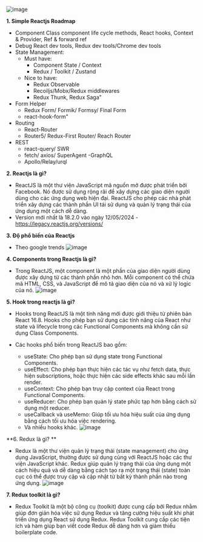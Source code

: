 ![image](https://github.com/TechMarDay/ProjectBase/assets/71170503/2382ba54-40d4-40ce-9476-93a5e93b17fa)

**1. Simple Reactjs Roadmap**

- Component	Class component life cycle methods, React hooks, Context & Provider, Ref & forward ref
- Debug	React dev tools, Redux dev tools/Chrome dev tools
- State Management:
  + Must have:
    - Component State / Context
    - Redux / Toolkit / Zustand
  + Nice to have: 
    - Redux Observable
    - Recoiljs/Mobx/Redux middlewares
    - Redux Thunk, Redux Saga"
- Form Helper
  - Redux Form/ Formik/ Formsy/ Final Form
  - react-hook-form"
- Routing
  - React-Router
  - Router5/ Redux-First Router/ Reach Router
- REST
  - react-query/ SWR
  - fetch/ axios/ SuperAgent
-GraphQL
  - Apollo/Relay/urql

**2. Reactjs là gì?**

- ReactJS là một thư viện JavaScript mã nguồn mở được phát triển bởi Facebook. Nó được sử dụng rộng rãi để xây dựng các giao diện người dùng cho các ứng dụng web hiện đại. ReactJS cho phép các nhà phát triển xây dựng các thành phần UI tái sử dụng và quản lý trạng thái của ứng dụng một cách dễ dàng.
- Version mới nhất là 18.2.0 vào ngày 12/05/2024 - https://legacy.reactjs.org/versions/

**3. Độ phổ biến của Reactjs**
- Theo google trends
![image](https://github.com/TechMarDay/ProjectBase/assets/71170503/5b37b31e-ec71-4c55-a6f4-8cea6feae4ee)

**4. Components trong Reactjs là gì?**
- Trong ReactJS, một component là một phần của giao diện người dùng được xây dựng từ các thành phần nhỏ hơn. Mỗi component có thể chứa mã HTML, CSS, và JavaScript để mô tả giao diện của nó và xử lý logic của nó.
![image](https://github.com/TechMarDay/ProjectBase/assets/71170503/5342bf75-795b-4436-a904-5fc0bbce6853)

**5. Hook trong reactjs là gì?**
- Hooks trong ReactJS là một tính năng mới được giới thiệu từ phiên bản React 16.8. Hooks cho phép bạn sử dụng các tính năng của React như state và lifecycle trong các Functional Components mà không cần sử dụng Class Components.

- Các hooks phổ biến trong ReactJS bao gồm:
  - useState: Cho phép bạn sử dụng state trong Functional Components.
  - useEffect: Cho phép bạn thực hiện các tác vụ như fetch data, thực hiện subscriptions, hoặc thực hiện các side effects khác sau mỗi lần render.
  - useContext: Cho phép bạn truy cập context của React trong Functional Components.
  - useReducer: Cho phép bạn quản lý state phức tạp hơn bằng cách sử dụng một reducer.
  - useCallback và useMemo: Giúp tối ưu hóa hiệu suất của ứng dụng bằng cách tối ưu hóa việc rendering.
  - Và nhiều hooks khác.
![image](https://github.com/TechMarDay/ProjectBase/assets/71170503/75ae8fb1-49cc-41ca-a032-7c170b5efcb4)

**6. Redux là gì? **
- Redux là một thư viện quản lý trạng thái (state management) cho ứng dụng JavaScript, thường được sử dụng cùng với ReactJS hoặc các thư viện JavaScript khác. Redux giúp quản lý trạng thái của ứng dụng một cách hiệu quả và dễ dàng bằng cách tạo ra một trạng thái (state) toàn cục có thể được truy cập và cập nhật từ bất kỳ thành phần nào trong ứng dụng.
![image](https://github.com/TechMarDay/ProjectBase/assets/71170503/627a1b0e-8bb9-47ea-970e-d829b380b917)

**7. Redux toolkit là gì?**
- Redux Toolkit là một bộ công cụ (toolkit) được cung cấp bởi Redux nhằm giúp đơn giản hóa việc sử dụng Redux và tăng cường hiệu suất khi phát triển ứng dụng React sử dụng Redux. Redux Toolkit cung cấp các tiện ích và hàm giúp bạn viết code Redux dễ dàng hơn và giảm thiểu boilerplate code.
